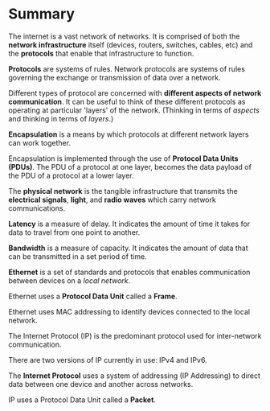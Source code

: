 # Summary

The internet is a vast network of networks. It is comprised of both the __network infrastructure__ itself (devices, routers, switches, cables, etc) and the __protocols__ that enable that infrastructure to function.

__Protocols__ are systems of rules. Network protocols are systems of rules governing the exchange or transmission of data over a network.

Different types of protocol are concerned with __different aspects of network communication__. It can be useful to think of these different protocols as operating at particular 'layers' of the network. (Thinking in terms of _aspects_ and thinking in terms of _layers_.)

__Encapsulation__ is a means by which protocols at different network layers can work together.

Encapsulation is implemented through the use of __Protocol Data Units (PDUs)__. The PDU of a protocol at one layer, becomes the data payload of the PDU of a protocol at a lower layer.

The __physical network__ is the tangible infrastructure that transmits the __electrical signals__, __light__, and __radio waves__ which carry network communications.

__Latency__ is a measure of delay. It indicates the amount of time it takes for data to travel from one point to another.

__Bandwidth__ is a measure of capacity. It indicates the amount of data that can be transmitted in a set period of time.

__Ethernet__ is a set of standards and protocols that enables communication between devices on a _local network_.

Ethernet uses a __Protocol Data Unit__ called a __Frame__.

Ethernet uses MAC addressing to identify devices connected to the local network.

The Internet Protocol (IP) is the predominant protocol used for inter-network communication.

There are two versions of IP currently in use: IPv4 and IPv6.

The __Internet Protocol__ uses a system of addressing (IP Addressing) to direct data between one device and another across networks.

IP uses a Protocol Data Unit called a __Packet__.

